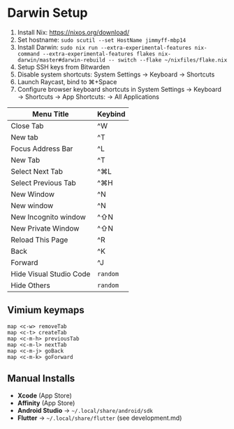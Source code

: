 # Darwin Setup

1. Install Nix: https://nixos.org/download/
2. Set hostname: `sudo scutil --set HostName jimmyff-mbp14`
3. Install Darwin: `sudo nix run --extra-experimental-features nix-command --extra-experimental-features flakes nix-darwin/master#darwin-rebuild -- switch --flake ~/nixfiles/flake.nix`
4. Setup SSH keys from Bitwarden
5. Disable system shortcuts: System Settings → Keyboard → Shortcuts
6. Launch Raycast, bind to ⌘+Space
7. Configure browser keyboard shortcuts in System Settings → Keyboard → Shortcuts → App Shortcuts: → All Applications

| Menu Title              | Keybind  |
| ----------------------- | -------- |
| Close Tab               | ^W       |
| New tab                 | ^T       |
| Focus Address Bar       | ^L       |
| New Tab                 | ^T       |
| Select Next Tab         | ^⌘L      |
| Select Previous Tab     | ^⌘H      |
| New Window              | ^N       |
| New window              | ^N       |
| New Incognito window    | ^⇧N      |
| New Private Window      | ^⇧N      |
| Reload This Page        | ^R       |
| Back                    | ^K       |
| Forward                 | ^J       |
| Hide Visual Studio Code | `random` |
| Hide Others             | `random` |

## Vimium keymaps

```
map <c-w> removeTab
map <c-t> createTab
map <c-m-h> previousTab
map <c-m-l> nextTab
map <c-m-j> goBack
map <c-m-k> goForward
```

## Manual Installs

- **Xcode** (App Store)
- **Affinity** (App Store)
- **Android Studio** → `~/.local/share/android/sdk`
- **Flutter** → `~/.local/share/flutter` (see development.md)
